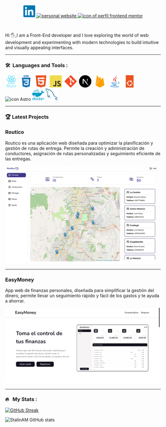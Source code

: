<div align="center">
  <a href="https://www.linkedin.com/in/stalinam/" target="_blank">
    <img src="https://github.com/devicons/devicon/blob/master/icons/linkedin/linkedin-original.svg" title="linkedin" width="40" height="40" alt="LinkedIn Badge">
  </a>
  <a href="https://stalinvam.dev/" target="_blank">
    <img src="./images/logo1.png" width="40" height="40" alt="personal website">
  </a>
  <a href="https://www.frontendmentor.io/profile/StalinAM" target="_blank">
    <img src="https://www.frontendmentor.io/static/images/logo-mobile.svg" width="40" height="38" alt="icon of perfil frontend mentor">
  </a>
</div>
<p align="center">
  <img src="https://komarev.com/ghpvc/?username=StalinVA&style=flat-square&color=blue" alt=""/>
</p>
<p >Hi 🖐️,I am a Front-End developer and I love exploring the world of web development and experimenting with modern technologies to build intuitive and visually appealing interfaces.</p>

---

### 🛠 &nbsp;Languages and Tools :
<p>
  <img src="https://github.com/devicons/devicon/blob/master/icons/react/react-original-wordmark.svg" title="React" alt="React" width="40" height="40"/>&nbsp;
  <img src="https://github.com/devicons/devicon/blob/master/icons/css3/css3-plain-wordmark.svg"  title="CSS3" alt="CSS" width="40" height="40"/>&nbsp;
  <img src="https://github.com/devicons/devicon/blob/master/icons/html5/html5-original.svg" title="HTML5" alt="icon HTML" width="40" height="40"/>&nbsp;
  <img src="https://github.com/devicons/devicon/blob/master/icons/javascript/javascript-original.svg" title="JavaScript" alt="icon JavaScript" width="40" height="40"/>&nbsp;
  <img src="https://github.com/devicons/devicon/blob/master/icons/git/git-original.svg" title="Git" alt="icon Git" width="40" height="40"/>&nbsp;
  <img src="https://github.com/devicons/devicon/blob/master/icons/nextjs/nextjs-original.svg" title="Next" alt="icon Next" width="40" height="40"/>&nbsp;
  <img src="https://github.com/devicons/devicon/blob/master/icons/firebase/firebase-plain.svg" title="Firebase" alt="icon firebase" width="40" height="40"/>&nbsp;
  <img src="https://github.com/devicons/devicon/blob/master/icons/java/java-original.svg" title="Java" alt="icon Java" width="40" height="40"/>&nbsp;
  <img src="https://github.com/devicons/devicon/blob/master/icons/ubuntu/ubuntu-original.svg" title="Ubuntu" alt="icon Ubuntu" width="40" height="40"/>&nbsp;
  <img src="./images/astro.svg" alt="icon Astro" title="Astro" width="40" height="40"/>
  <img src="https://github.com/devicons/devicon/blob/master/icons/docker/docker-plain-wordmark.svg" alt="icon Docker" title="Docker" width="40" height="40"/>
  <img src="https://github.com/devicons/devicon/blob/master/icons/mysql/mysql-original.svg" alt="icon Docker" title="MySql" width="40" height="40"/>
</p>

---

### 🏆 Latest Projects
### Routico

Routico es una aplicación web diseñada para optimizar la planificación y gestión de rutas de entrega. Permite la creación y administración de conductores, asignación de rutas personalizadas y seguimiento eficiente de las entregas.

<img width=500 src="https://github.com/StalinAM/routico-web-app/blob/master/src/assets/admin.webp"/>

---

### EasyMoney

App web de finanzas personales, diseñada para simplificar la gestión del dinero, permite llevar un seguimiento rápido y fácil de los gastos y te ayuda a ahorrar.

<img width=500 src="https://github.com/StalinAM/easy-money-app/blob/master/public/easy-money.png"/>

---

### 🔥 &nbsp; My Stats :

[![GitHub Streak](http://github-readme-streak-stats.herokuapp.com?user=StalinAM&theme=dark&background=000000)](https://git.io/streak-stats)

![StalinAM GitHub stats](https://github-readme-stats-git-masterrstaa-rickstaa.vercel.app/api?username=StalinAM&show_icons=true&title_color=fff&icon_color=79ff97&text_color=9f9f9f&bg_color=000000)


